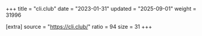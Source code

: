 +++
title = "cli.club"
date = "2023-01-31"
updated = "2025-09-01"
weight = 31996

[extra]
source = "https://cli.club/"
ratio = 94
size = 31
+++
